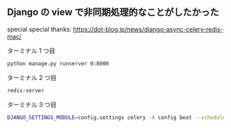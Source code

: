 ## Django の view で非同期処理的なことがしたかった

special special thanks: https://dot-blog.jp/news/django-async-celery-redis-mac/

ターミナル 1 つ目

```bash
python manage.py runserver 0:8000
```

ターミナル 2 つ目

```bash
redis-server
```

ターミナル 3 つ目

```bash
DJANGO_SETTINGS_MODULE=config.settings celery -A config beat --scheduler django_celery_beat.schedulers:DatabaseScheduler --pidfile /tmp/celerybeat.pid
```
